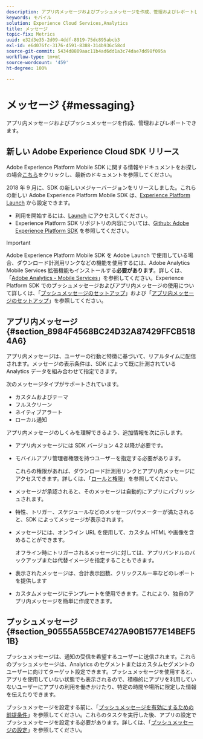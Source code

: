 ```yaml
---
description: アプリ内メッセージおよびプッシュメッセージを作成、管理およびレポートします。
keywords: モバイル
solution: Experience Cloud Services,Analytics
title: メッセージ
topic-fix: Metrics
uuid: e32d3e35-2d09-4ddf-8919-75dc895abcb3
exl-id: e6d076fc-3176-4591-8388-314b936c58cd
source-git-commit: 5434d8809aac11b4ad6dd1a3c74dae7dd98f095a
workflow-type: tm+mt
source-wordcount: '459'
ht-degree: 100%

---
```


# メッセージ {#messaging}

アプリ内メッセージおよびプッシュメッセージを作成、管理およびレポートできます。

## 新しい Adobe Experience Cloud SDK リリース

Adobe Experience Platform Mobile SDK に関する情報やドキュメントをお探しの場合[こちら](https://aep-sdks.gitbook.io/docs/)をクリックし、最新のドキュメントを参照してください。

2018 年 9 月に、SDK の新しいメジャーバージョンをリリースしました。これらの新しい Adobe Experience Platform Mobile SDK は、[Experience Platform Launch](https://www.adobe.com/jp/experience-platform/launch.html) から設定できます。

* 利用を開始するには、[Launch](https://launch.adobe.com/) にアクセスしてください。
* Experience Platform SDK リポジトリの内容については、[Github: Adobe Experience Platform SDK](https://github.com/Adobe-Marketing-Cloud/acp-sdks) を参照してください。

>[!IMPORTANT]
>
> Adobe Experience Platform Mobile SDK を Adobe Launch で使用している場合、ダウンロード計測用リンクなどの機能を使用するには、Adobe Analytics Mobile Services 拡張機能もインストールする&#x200B;**必要があります**。詳しくは、「[Adobe Analytics - Mobile Services](https://aep-sdks.gitbook.io/docs/using-mobile-extensions/adobe-analytics-mobile-services)」を参照してください。Experience Platform SDK でのプッシュメッセージおよびアプリ内メッセージの使用について詳しくは、「[プッシュメッセージのセットアップ](https://aep-sdks.gitbook.io/docs/using-mobile-extensions/adobe-analytics-mobile-services#set-up-push-messaging)」および「[アプリ内メッセージのセットアップ](https://aep-sdks.gitbook.io/docs/using-mobile-extensions/adobe-analytics-mobile-services#set-up-in-app-messaging)」を参照してください。

## アプリ内メッセージ {#section_8984F4568BC24D32A87429FFCB5184A6}

アプリ内メッセージは、ユーザーの行動と特徴に基づいて、リアルタイムに配信されます。メッセージの表示条件は、SDK によって既に計測されている Analytics データを組み合わせて指定できます。

次のメッセージタイプがサポートされています。

* カスタムおよびテーマ
* フルスクリーン
* ネイティブアラート
* ローカル通知

アプリ内メッセージのしくみを理解できるよう、追加情報を次に示します。

* アプリ内メッセージには SDK バージョン 4.2 以降が必要です。
* モバイルアプリ管理者権限を持つユーザーを指定する必要があります。

   これらの権限があれば、ダウンロード計測用リンクとアプリ内メッセージにアクセスできます。詳しくは、「[ロールと権限](/help/using/gs/c-mob-roles-and-permissions.md)」を参照してください。
* メッセージが承認されると、そのメッセージは自動的にアプリにパブリッシュされます。
* 特性、トリガー、スケジュールなどのメッセージパラメーターが満たされると、SDK によってメッセージが表示されます。
* メッセージには、オンライン URL を使用して、カスタム HTML や画像を含めることができます。

   オフライン時にトリガーされるメッセージに対しては、アプリバンドルのバックアップまたは代替イメージを指定することもできます。
* 表示されたメッセージは、合計表示回数、クリックスルー率などのレポートを提供します
* カスタムメッセージにテンプレートを使用できます。これにより、独自のアプリ内メッセージを簡単に作成できます。

## プッシュメッセージ {#section_90555A55BCE7427A90B1577E14BEF51B}

プッシュメッセージは、通知の受信を希望するユーザーに送信されます。これらのプッシュメッセージは、Analytics のセグメントまたはカスタムセグメントのユーザーに向けてターゲット設定できます。プッシュメッセージを使用すると、アプリを使用していない状態でも表示されるので、積極的にアプリを利用していないユーザーにアプリの利用を働きかけたり、特定の時間や場所に限定した情報を伝えたりできます。

プッシュメッセージを設定する前に、「[プッシュメッセージを有効にするための前提条件](/help/using/c-manage-app-settings/c-mob-confg-app/configure-push-messaging/prerequisites-push-messaging.md)」を参照してください。これらのタスクを実行した後、アプリの設定でプッシュメッセージを設定する必要があります。詳しくは、「[プッシュメッセージの設定](/help/using/c-manage-app-settings/c-mob-confg-app/configure-push-messaging/configure-push-messaging.md)」を参照してください。
